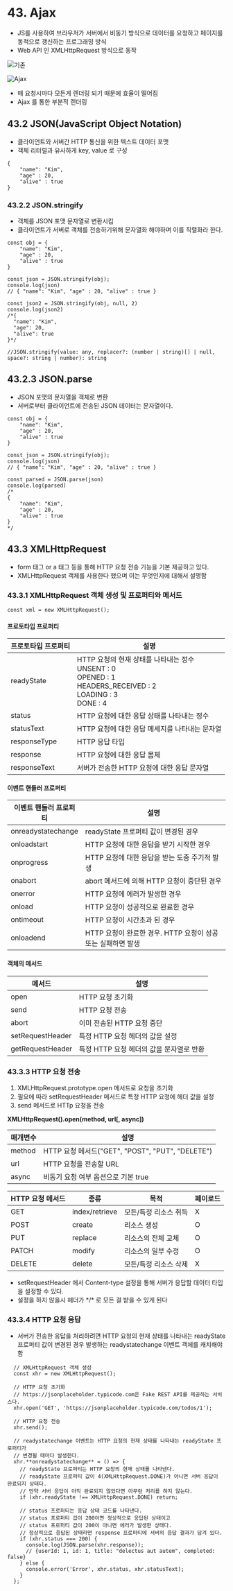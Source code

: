 # 43. Ajax

- JS를 사용하여 브라우저가 서버에서 비동기 방식으로 데이터를 요청하고 페이지를 동적으로 갱신하는 프로그래밍 방식
- Web API 인 XMLHttpRequest 방식으로 동작

![기존](image.png)

![Ajax](image-1.png)

- 매 요청시마다 모든게 렌더링 되기 때문에 효율이 떨어짐
- Ajax 를 통한 부분적 렌더링

## 43.2 JSON(JavaScript Object Notation)

- 클라이언트와 서버간 HTTP 통신을 위한 텍스트 데이터 포맷
- 객체 리터럴과 유사하게 key, value 로 구성

```JS
{
    "name": "Kim",
    "age" : 20,
    "alive" : true
}
```

### 43.2.2 JSON.stringify

- 객체를 JSON 포맷 문자열로 변환시킴
- 클라이언트가 서버로 객체를 전송하기위해 문자열화 해야하며 이를 직렬화라 한다.

```JS
const obj = {
    "name": "Kim",
    "age" : 20,
    "alive" : true
}

const json = JSON.stringify(obj);
console.log(json)
// { "name": "Kim", "age" : 20, "alive" : true }

const json2 = JSON.stringify(obj, null, 2)
console.log(json2)
/*{
  "name": "Kim",
  "age": 20,
  "alive": true
}*/

//JSON.stringify(value: any, replacer?: (number | string)[] | null, space?: string | number): string
```

## 43.2.3 JSON.parse

- JSON 포맷의 문자열을 객체로 변환
- 서버로부터 클라이언트에 전송된 JSON 데이터는 문자열이다.

```JS
const obj = {
    "name": "Kim",
    "age" : 20,
    "alive" : true
}

const json = JSON.stringify(obj);
console.log(json)
// { "name": "Kim", "age" : 20, "alive" : true }

const parsed = JSON.parse(json)
console.log(parsed)
/*
{
    "name": "Kim",
    "age" : 20,
    "alive" : true
}
*/
```

## 43.3 XMLHttpRequest

- form 태그 or a 태그 등을 통해 HTTP 요청 전송 기능을 기본 제공하고 있다.
- XMLHttpRequest 객체를 사용한다 했으며 이는 무엇인지에 대해서 설명함

### 43.3.1 XMLHttpRequest 객체 생성 및 프로퍼티와 메서드

```JS
const xml = new XMLHttpRequest();
```

#### 프로토타입 프로퍼티

| 프로토타입 프로퍼티 | 설명                                                                                                                           |
| ------------------- | ------------------------------------------------------------------------------------------------------------------------------ |
| readyState          | HTTP 요청의 현재 상태를 나타내는 정수 <br> UNSENT : 0 <br> OPENED : 1 <br> HEADERS_RECEIVED : 2 <br> LOADING : 3 <br> DONE : 4 |
| status              | HTTP 요청에 대한 응답 상태를 나타내는 정수                                                                                     |
| statusText          | HTTP 요청에 대한 응답 메세지를 나타내는 문자열                                                                                 |
| responseType        | HTTP 응답 타입                                                                                                                 |
| response            | HTTP 요청에 대한 응답 몸체                                                                                                     |
| responseText        | 서버가 전송한 HTTP 요청에 대한 응답 문자열                                                                                     |

#### 이벤트 핸들러 프로퍼티

| 이벤트 핸들러 프로퍼티 | 설명                                                         |
| ---------------------- | ------------------------------------------------------------ |
| onreadystatechange     | readyState 프로퍼티 값이 변경된 경우                         |
| onloadstart            | HTTP 요청에 대한 응답을 받기 시작한 경우                     |
| onprogress             | HTTP 요청에 대한 응답을 받는 도중 주기적 발생                |
| onabort                | abort 메서드에 의해 HTTP 요청이 중단된 경우                  |
| onerror                | HTTP 요청에 에러가 발생한 경우                               |
| onload                 | HTTP 요청이 성공적으로 완료한 경우                           |
| ontimeout              | HTTP 요청이 시간초과 된 경우                                 |
| onloadend              | HTTP 요청이 완료한 경우. HTTP 요청이 성공 또는 실패하면 발생 |

#### 객체의 메서드

| 메서드           | 설명                                     |
| ---------------- | ---------------------------------------- |
| open             | HTTP 요청 초기화                         |
| send             | HTTP 요청 전송                           |
| abort            | 이미 전송된 HTTP 요청 중단               |
| setRequestHeader | 특정 HTTP 요청 헤더의 값을 설정          |
| getRequestHeader | 특정 HTTP 요청 헤더의 값을 문자열로 반환 |

### 43.3.3 HTTP 요청 전송

1. XMLHttpRequest.prototype.open 메서드로 요청을 초기화
2. 필요에 따라 setRequestHeader 메서드로 특정 HTTP 요청에 헤더 값을 설정
3. send 메서드로 HTTp 요청을 전송

**XMLHttpRequest().open(method, url[, async])**

| 매개변수 | 설명                                             |
| -------- | ------------------------------------------------ |
| method   | HTTP 요청 메서드("GET", "POST", "PUT", "DELETE") |
| url      | HTTP 요청을 전송할 URL                           |
| async    | 비동기 요청 여부 옵션으로 기본 true              |

| HTTP 요청 메서드 | 종류           | 목적                  | 페이로드 |
| ---------------- | -------------- | --------------------- | -------- |
| GET              | index/retrieve | 모든/특정 리소스 취득 | X        |
| POST             | create         | 리소스 생성           | O        |
| PUT              | replace        | 리소스의 전체 교체    | O        |
| PATCH            | modify         | 리소스의 일부 수정    | O        |
| DELETE           | delete         | 모든/특정 리소스 삭제 | X        |

- setRequestHeader 에서 Content-type 설정을 통해 서버가 응답할 데이터 타입을 설정할 수 있다.
- 설정을 하지 않을시 헤더가 \*/\* 로 모든 걸 받을 수 있게 된다

### 43.3.4 HTTP 요청 응답

- 서버가 전송한 응답을 처리하려면 HTTP 요청의 현재 상태를 나타내는 readyState 프로퍼티 값이 변경된 경우 발생하는 readystatechange 이벤트 객체를 캐치해야 함

```JS
  // XMLHttpRequest 객체 생성
  const xhr = new XMLHttpRequest();

  // HTTP 요청 초기화
  // https://jsonplaceholder.typicode.com은 Fake REST API를 제공하는 서비스다.
  xhr.open('GET', 'https://jsonplaceholder.typicode.com/todos/1');

  // HTTP 요청 전송
  xhr.send();

  // readystatechange 이벤트는 HTTP 요청의 현재 상태를 나타내는 readyState 프로퍼티가
  // 변경될 때마다 발생한다.
  xhr.**onreadystatechange** = () => {
    // readyState 프로퍼티는 HTTP 요청의 현재 상태를 나타낸다.
    // readyState 프로퍼티 값이 4(XMLHttpRequest.DONE)가 아니면 서버 응답이 완료되지 상태다.
    // 만약 서버 응답이 아직 완료되지 않았다면 아무런 처리를 하지 않는다.
    if (xhr.readyState !== XMLHttpRequest.DONE) return;

    // status 프로퍼티는 응답 상태 코드를 나타낸다.
    // status 프로퍼티 값이 200이면 정상적으로 응답된 상태이고
    // status 프로퍼티 값이 200이 아니면 에러가 발생한 상태다.
    // 정상적으로 응답된 상태라면 response 프로퍼티에 서버의 응답 결과가 담겨 있다.
    if (xhr.status === 200) {
      console.log(JSON.parse(xhr.response));
      // {userId: 1, id: 1, title: "delectus aut autem", completed: false}
    } else {
      console.error('Error', xhr.status, xhr.statusText);
    }
  };
```
